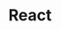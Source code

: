 ---
title: "React"
layout: archive
permalink: categories/react
author_profile: true
sidebar_main: true
sidebar:
  nav: 'docs'
---